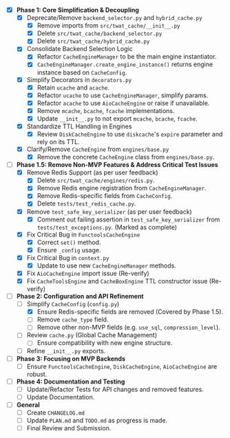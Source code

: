 - [X] **Phase 1: Core Simplification & Decoupling**
    - [X] Deprecate/Remove `backend_selector.py` and `hybrid_cache.py`
        - [X] Remove imports from `src/twat_cache/__init__.py`
        - [X] Delete `src/twat_cache/backend_selector.py`
        - [X] Delete `src/twat_cache/hybrid_cache.py`
    - [X] Consolidate Backend Selection Logic
        - [X] Refactor `CacheEngineManager` to be the main engine instantiator.
        - [X] `CacheEngineManager.create_engine_instance()` returns engine instance based on `CacheConfig`.
    - [X] Simplify Decorators in `decorators.py`
        - [X] Retain `ucache` and `acache`.
        - [X] Refactor `ucache` to use `CacheEngineManager`, simplify params.
        - [X] Refactor `acache` to use `AioCacheEngine` or raise if unavailable.
        - [X] Remove `mcache`, `bcache`, `fcache` implementations.
        - [X] Update `__init__.py` to not export `mcache`, `bcache`, `fcache`.
    - [X] Standardize TTL Handling in Engines
        - [X] Review `DiskCacheEngine` to use `diskcache`'s `expire` parameter and rely on its TTL.
    - [X] Clarify/Remove `CacheEngine` from `engines/base.py`
        - [X] Remove the concrete `CacheEngine` class from `engines/base.py`.
- [ ] **Phase 1.5: Remove Non-MVP Features & Address Critical Test Issues**
    - [X] Remove Redis Support (as per user feedback)
        - [X] Delete `src/twat_cache/engines/redis.py`.
        - [X] Remove Redis engine registration from `CacheEngineManager`.
        - [X] Remove Redis-specific fields from `CacheConfig`.
        - [X] Delete `tests/test_redis_cache.py`.
    - [X] Remove `test_safe_key_serializer` (as per user feedback)
        - [X] Comment out failing assertion in `test_safe_key_serializer` from `tests/test_exceptions.py`. (Marked as complete)
    - [X] Fix Critical Bug in `FunctoolsCacheEngine`
        - [X] Correct `set()` method.
        - [X] Ensure `_config` usage.
    - [X] Fix Critical Bug in `context.py`
        - [X] Update to use new `CacheEngineManager` methods.
    - [X] Fix `AioCacheEngine` import issue (Re-verify)
    - [X] Fix `CacheToolsEngine` and `CacheBoxEngine` TTL constructor issue (Re-verify)
- [ ] **Phase 2: Configuration and API Refinement**
    - [ ] Simplify `CacheConfig` (`config.py`)
        - [X] Ensure Redis-specific fields are removed (Covered by Phase 1.5).
        - [ ] Remove `cache_type` field.
        - [ ] Remove other non-MVP fields (e.g. `use_sql`, `compression_level`).
    - [ ] Review `cache.py` (Global Cache Management)
        - [ ] Ensure compatibility with new engine structure.
    - [ ] Refine `__init__.py` exports.
- [ ] **Phase 3: Focusing on MVP Backends**
    - [ ] Ensure `FunctoolsCacheEngine`, `DiskCacheEngine`, `AioCacheEngine` are robust.
- [ ] **Phase 4: Documentation and Testing**
    - [ ] Update/Refactor Tests for API changes and removed features.
    - [ ] Update Documentation.
- [ ] **General**
    - [ ] Create `CHANGELOG.md`
    - [ ] Update `PLAN.md` and `TODO.md` as progress is made.
    - [ ] Final Review and Submission.
